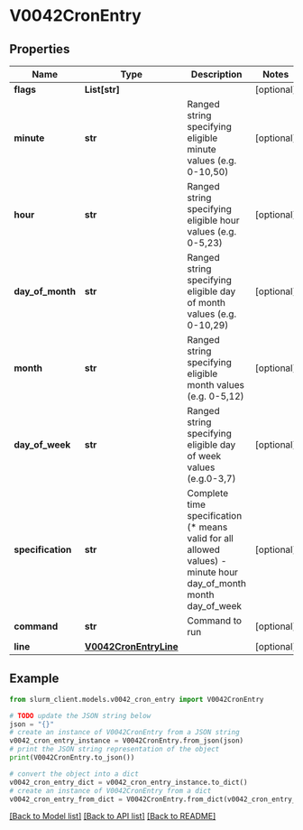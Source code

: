 # V0042CronEntry


## Properties

Name | Type | Description | Notes
------------ | ------------- | ------------- | -------------
**flags** | **List[str]** |  | [optional] 
**minute** | **str** | Ranged string specifying eligible minute values (e.g. 0-10,50) | [optional] 
**hour** | **str** | Ranged string specifying eligible hour values (e.g. 0-5,23) | [optional] 
**day_of_month** | **str** | Ranged string specifying eligible day of month values (e.g. 0-10,29) | [optional] 
**month** | **str** | Ranged string specifying eligible month values (e.g. 0-5,12) | [optional] 
**day_of_week** | **str** | Ranged string specifying eligible day of week values (e.g.0-3,7) | [optional] 
**specification** | **str** | Complete time specification (* means valid for all allowed values) - minute hour day_of_month month day_of_week | [optional] 
**command** | **str** | Command to run | [optional] 
**line** | [**V0042CronEntryLine**](V0042CronEntryLine.md) |  | [optional] 

## Example

```python
from slurm_client.models.v0042_cron_entry import V0042CronEntry

# TODO update the JSON string below
json = "{}"
# create an instance of V0042CronEntry from a JSON string
v0042_cron_entry_instance = V0042CronEntry.from_json(json)
# print the JSON string representation of the object
print(V0042CronEntry.to_json())

# convert the object into a dict
v0042_cron_entry_dict = v0042_cron_entry_instance.to_dict()
# create an instance of V0042CronEntry from a dict
v0042_cron_entry_from_dict = V0042CronEntry.from_dict(v0042_cron_entry_dict)
```
[[Back to Model list]](../README.md#documentation-for-models) [[Back to API list]](../README.md#documentation-for-api-endpoints) [[Back to README]](../README.md)


